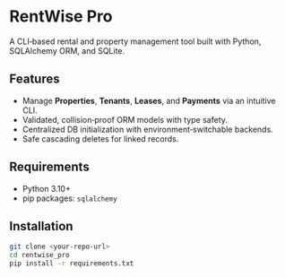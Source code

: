 # RentWise Pro

A CLI‑based rental and property management tool built with Python, SQLAlchemy ORM, and SQLite.

## Features
- Manage **Properties**, **Tenants**, **Leases**, and **Payments** via an intuitive CLI.
- Validated, collision‑proof ORM models with type safety.
- Centralized DB initialization with environment‑switchable backends.
- Safe cascading deletes for linked records.

## Requirements
- Python 3.10+
- pip packages: `sqlalchemy`

## Installation
```bash
git clone <your-repo-url>
cd rentwise_pro
pip install -r requirements.txt

